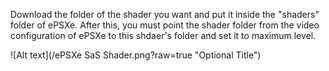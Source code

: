Download the folder of the shader you want and put it inside the "shaders" folder of ePSXe. After this, you must point the shader folder from the video configuration of ePSXe to this shdaer's folder and set it to maximum level.

![Alt text](/ePSXe SaS Shader.png?raw=true "Optional Title")
